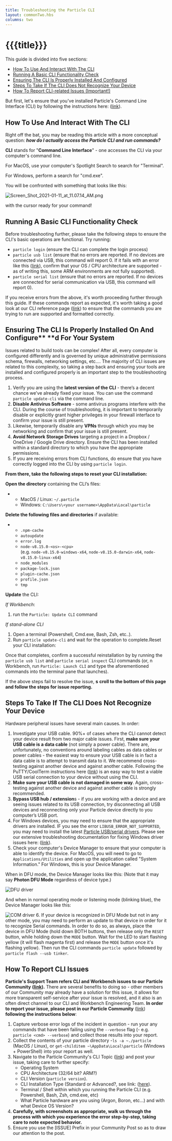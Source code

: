 ```yaml
---
title: Troubleshooting the Particle CLI
layout: commonTwo.hbs
columns: two
---
```


# {{{title}}}
This guide is divided into five sections:

* [How To Use And Interact With The CLI](https://support.particle.io/hc/en-us/articles/1260801311330#how-to-use-and-interact-with-the-cli)
* [Running A Basic CLI Functionality Check](https://support.particle.io/hc/en-us/articles/1260801311330#running-a-basic-cli-functionality-check)
* [Ensuring The CLI Is Properly Installed And Configured](https://support.particle.io/hc/en-us/articles/1260801311330#ensuring-the-cli-is-properly-installed)
* [Steps To Take If The CLI Does Not Recognize Your Device](https://support.particle.io/hc/en-us/articles/1260801311330#cli-does-not-recognize-device)
* [How To Report CLI-related Issues (Important!)](https://support.particle.io/hc/en-us/articles/1260801311330#how-to-report-cli-issues)

But first, let's ensure that you've installed Particle's Command Line Interface (CLI) by following the instructions here: ([link](/tutorials/developer-tools/cli/)).

## How To Use And Interact With The CLI

Right off the bat, you may be reading this article with a more conceptual question: **_how do I actually access the Particle CLI and run commands?_**

**CLI** stands for "**Command Line Interface**" - one accesses the CLI via your computer's command line.

For MacOS, use your computer's Spotlight Search to search for "Terminal". 

For Windows, perform a search for "cmd.exe".

You will be confronted with something that looks like this:

![Screen_Shot_2021-01-11_at_11.07.14_AM.png](/assets/images/support/Screen_Shot_2021-01-11_at_11.07.14_AM.png)

with the cursor ready for your command! 

## Running A Basic CLI Functionality Check

Before troubleshooting further, please take the following steps to ensure the CLI's basic operations are functional. Try running:

* `particle login` (ensure the CLI can complete the login process)
* `particle usb list` (ensure that no errors are reported. If no devices are connected via USB, this command will report 0\. If it fails with an error like this ([link](https://github.com/particle-iot/particle-cli/blob/d2cede0561e4ce7df4fe76a602a7b9bfb9b7d029/src/lib/require-optional.js#L8-L9%C2%A0)), confirm that your OS / CPU architecture are supported - as of writing this, some ARM environments are not fully supported).
* `particle serial list` (ensure that no errors are reported. If no devices are connected for serial communication via USB, this command will report 0).

If you receive errors from the above, it's worth proceeding further through this guide. If these commands report as expected, it's worth taking a good look at our CLI reference page ([link](/reference/developer-tools/cli/)) to ensure that the commands you are trying to run are supported and formatted correctly.

## Ensuring The CLI Is Properly Installed On And Configure** **d For Your System

Issues related to build tools can be complex! After all, every computer is configured differently and is governed by unique administrative permissions schema, firewalls, networking settings, etc.... The majority of CLI issues are related to this complexity, so taking a step back and ensuring your tools are installed and configured properly is an important step to the troubleshooting process. 

1. Verify you are using the **latest version of the CLI** \- there’s a decent chance we’ve already fixed your issue. You can use the command `particle update-cli` via the command line.
2. **Disable Antivirus Software** \- some antivirus programs interfere with the CLI. During the course of troubleshooting, it is important to temporarily disable or explicitly grant higher privileges in your firewall interface to confirm your issue is still present.
3. Likewise, temporarily disable any **VPNs** through which you may be networking and confirm that your issue is still present.
4. **Avoid Network Storage Drives** targeting a project in a Dropbox / OneDrive / Google Drive directory. Ensure the CLI has been installed within a standard directory to which you have the appropriate permissions.
5. If you are receiving errors from CLI functions, do ensure that you have correctly logged into the CLI by using `particle login`.

**From there, take the following steps to reset your CLI installation:** 

**Open the directory** containing the CLI’s files:

* * MacOS / Linux: `~/.particle`  
   * Windows: `C:\Users\<your username>\AppData\Local\particle`

**Delete the following files and directories** if available:

* * `.npm-cache`  
   * `autoupdate`  
   * `error.log`  
   * `node-v8.15.0-<os>-<cpu>`  
   (e.g. `node-v8.15.0-windows-x64`, `node-v8.15.0-darwin-x64`, `node-v8.15.0-linux-x64`)  
   * `node_modules`  
   * `package-lock.json`  
   * `plugin-cache.json`  
   * `profile.json`  
   * `tmp`

**Update** the CLI:

_If Workbench_:

1. run the `Particle: Update CLI` command

_If stand-alone CLI_

1. Open a terminal (Powershell, Cmd.exe, Bash, Zsh, etc..).
2. Run `particle update-cli` and wait for the operation to complete.Reset your CLI installation:

Once that completes, confirm a successful reinstallation by by running the `particle usb list` and `particle serial inspect` CLI commands (or, n Workbench, run `Particle: Launch CLI` and type the aforementioned commands into the terminal pane that launches).

If the above steps fail to resolve the issue, **s** **croll to the bottom of this page and follow the steps for issue reporting.**

## Steps To Take If The CLI Does Not Recognize Your Device

Hardware peripheral issues have several main causes. In order:

1. Investigate your USB cable. 90%+ of cases where the CLI cannot detect your device result from two major cable issues. First, **make sure your USB cable is a data cable** (not simply a power cable). There are, unfortunately, no conventions around labeling cables as data cables or power cables - the easiest way to ensure your USB cable is in fact a data cable is to attempt to transmit data to it. We recommend cross-testing against another device and against another cable. Following the PuTTY/CoolTerm instructions here ([link](https://support.particle.io/hc/en-us/articles/360045422954)) is an easy way to test a viable USB serial connection to your device without using the CLI.
2. **Make sure your USB cable is not damaged in some way**. Again, cross-testing against another device and against another cable is strongly recommended.
3. **Bypass USB hub / extension**s - if you are working with a device and are seeing issues related to its USB connection, try disconnecting all USB devices and reconnecting only your Particle device directly to you computer’s USB port.
4. For Windows devices, you may need to ensure that the appropriate drivers are installed. IF you see the error `LIBUSB_ERROR_NOT_SUPPORTED`, you may need to install the latest [Particle USB/serial drivers](http://binaries.particle.io/cli/installer/windows/ParticleDriversSetup.exe). Please see our extensive troubleshooting documentation for fixing Windows driver issues here: ([link](https://github.com/rickkas7/particle%5Fnotes/tree/master/fixing-windows-10-serial-drivers)).
5. Check your computer's Device Manager to ensure that your computer is able to identify the device. For MacOS, you will need to go to `Applications/Utilities` and open up the application called "System Information." For Windows, this is your Device Manager.  
    
When in DFU mode, the Device Manager looks like this: (Note that it may say **Photon DFU Mode** regardless of device type.)  
    
![DFU driver](/assets/images/support/installing-dfu-util-22dfu.png)
    
And when in normal operating mode or listening mode (blinking blue), the Device Manager looks like this:  
    
![COM driver](/assets/images/support/installing-dfu-util-23com.png)
6. If your device is recognized in DFU Mode but not in any other mode, you may need to perform an update to that device in order for it to recognize Serial commands. In order to do so, as always, place the device in DFU Mode (hold down BOTH buttons, then release only the `RESET` button, while holding down the `MODE` button. Wait for the LED to start flashing yellow (it will flash magenta first) and release the `MODE` button once it's flashing yellow). Then run the CLI commands `particle update` followed by `particle flash --usb tinker`.

## How To Report CLI Issues

**Particle's Support Team refers CLI and Workbench issues to our Particle Community** **([link](https://community.particle.io/c/DT/CLI/52)).** There are several benefits to doing so - other members of our Community may already have a solution for this issue, it allows for more transparent self-service after your issue is resolved, and it also is an often direct channel to our CLI and Workbench Engineering Team. **In order to report your issue, please post in our Particle Community** ([link](https://community.particle.io/c/DT/CLI/52))   **following the instructions below**:

1. Capture verbose error logs of the incident in question - run your any commands that have been failing using the `--verbose` flag  (- e.g. `particle <cmd> --verbose`) and collect those results into your report.
2. Collect the contents of your particle directory -`ls -a ~./particle` (MacOS / Linux), or `get-childitem ~\AppData\Local\particle` (Windows + PowerShell) into your report as well.
3. Navigate to the Particle Community's CLI Topic ([link](https://community.particle.io/c/DT/CLI/52)) and post your issue, taking care to further specify:  
   * Operating System  
   * CPU Architecture (32/64 bit? ARM?)  
   * CLI Version (`particle version`).  
   * CLI Installation Type (Standard or Advanced?, see link: ([here](/tutorials/developer-tools/cli/#installing)).  
   * Terminal / Shell within which you running the Particle CLI (e.g. Powershell, Bash, Zsh, cmd.exe, etc)  
   * What Particle hardware are you using (Argon, Boron, etc...) and with what Device OS Version?
4. **Carefully, with screenshots as appropriate, walk us through the process with which you experience the error step-by-step, taking care to note expected behavior.**
5. Ensure you use the \[ISSUE\] Prefix in your Community Post so as to draw our attention to the post.
